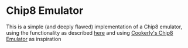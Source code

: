 # Chip8 Emulator

This is a simple (and deeply flawed) implementation of a Chip8 emulator, using the functionality as described [here](https://tobiasvl.github.io/blog/write-a-chip-8-emulator/) and using [Cookerly's Chip8 Emulator](https://github.com/cookerlyk/Chip8/) as inspiration